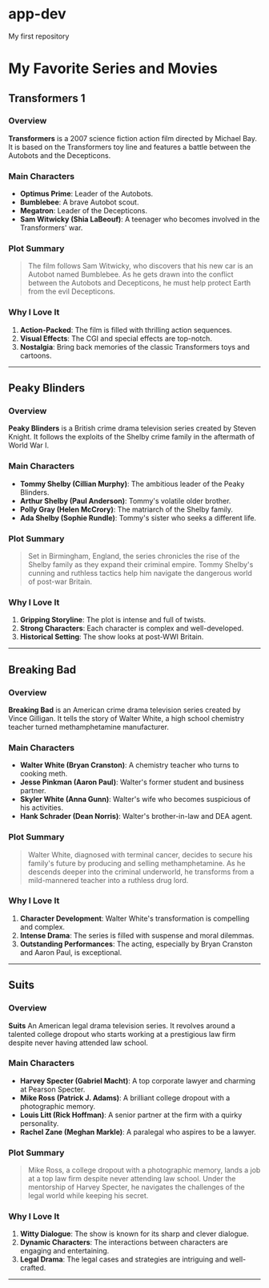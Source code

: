 # app-dev
My first repository

# My Favorite Series and Movies

## Transformers 1


### Overview
**Transformers** is a 2007 science fiction action film directed by Michael Bay. It is based on the Transformers toy line and features a battle between the Autobots and the Decepticons.

### Main Characters
- **Optimus Prime**: Leader of the Autobots.
- **Bumblebee**: A brave Autobot scout.
- **Megatron**: Leader of the Decepticons.
- **Sam Witwicky (Shia LaBeouf)**: A teenager who becomes involved in the Transformers' war.

### Plot Summary
> The film follows Sam Witwicky, who discovers that his new car is an Autobot named Bumblebee. As he gets drawn into the conflict between the Autobots and Decepticons, he must help protect Earth from the evil Decepticons.

### Why I Love It
1. **Action-Packed**: The film is filled with thrilling action sequences.
2. **Visual Effects**: The CGI and special effects are top-notch.
3. **Nostalgia**: Bring back memories of the classic Transformers toys and cartoons.

---

## Peaky Blinders


### Overview
**Peaky Blinders** is a British crime drama television series created by Steven Knight. It follows the exploits of the Shelby crime family in the aftermath of World War I.

### Main Characters
- **Tommy Shelby (Cillian Murphy)**: The ambitious leader of the Peaky Blinders.
- **Arthur Shelby (Paul Anderson)**: Tommy's volatile older brother.
- **Polly Gray (Helen McCrory)**: The matriarch of the Shelby family.
- **Ada Shelby (Sophie Rundle)**: Tommy's sister who seeks a different life.

### Plot Summary
> Set in Birmingham, England, the series chronicles the rise of the Shelby family as they expand their criminal empire. Tommy Shelby's cunning and ruthless tactics help him navigate the dangerous world of post-war Britain.

### Why I Love It
1. **Gripping Storyline**: The plot is intense and full of twists.
2. **Strong Characters**: Each character is complex and well-developed.
3. **Historical Setting**: The show looks at post-WWI Britain.

---

## Breaking Bad


### Overview
**Breaking Bad** is an American crime drama television series created by Vince Gilligan. It tells the story of Walter White, a high school chemistry teacher turned methamphetamine manufacturer.

### Main Characters
- **Walter White (Bryan Cranston)**: A chemistry teacher who turns to cooking meth.
- **Jesse Pinkman (Aaron Paul)**: Walter's former student and business partner.
- **Skyler White (Anna Gunn)**: Walter's wife who becomes suspicious of his activities.
- **Hank Schrader (Dean Norris)**: Walter's brother-in-law and DEA agent.

### Plot Summary
> Walter White, diagnosed with terminal cancer, decides to secure his family's future by producing and selling methamphetamine. As he descends deeper into the criminal underworld, he transforms from a mild-mannered teacher into a ruthless drug lord.

### Why I Love It
1. **Character Development**: Walter White's transformation is compelling and complex.
2. **Intense Drama**: The series is filled with suspense and moral dilemmas.
3. **Outstanding Performances**: The acting, especially by Bryan Cranston and Aaron Paul, is exceptional.

---

## Suits


### Overview
**Suits** An American legal drama television series. It revolves around a talented college dropout who starts working at a prestigious law firm despite never having attended law school.

### Main Characters
- **Harvey Specter (Gabriel Macht)**: A top corporate lawyer and charming at Pearson Specter.
- **Mike Ross (Patrick J. Adams)**: A brilliant college dropout with a photographic memory.
- **Louis Litt (Rick Hoffman)**: A senior partner at the firm with a quirky personality.
- **Rachel Zane (Meghan Markle)**: A paralegal who aspires to be a lawyer.

### Plot Summary
> Mike Ross, a college dropout with a photographic memory, lands a job at a top law firm despite never attending law school. Under the mentorship of Harvey Specter, he navigates the challenges of the legal world while keeping his secret.

### Why I Love It
1. **Witty Dialogue**: The show is known for its sharp and clever dialogue.
2. **Dynamic Characters**: The interactions between characters are engaging and entertaining.
3. **Legal Drama**: The legal cases and strategies are intriguing and well-crafted.

---

